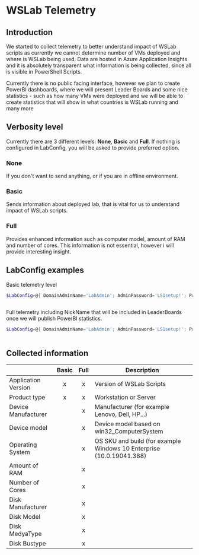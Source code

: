 # WSLab Telemetry

## Introduction

We started to collect telemetry to better understand impact of WSLab scripts as currently we cannot determine number of VMs deployed and where is WSLab being used. Data are hosted in Azure Application Insights and it is absolutely transparent what information is being collected, since all is visible in PowerShell Scripts.

Currently there is no public facing interface, however we plan to create PowerBI dashboards, where we will present Leader Boards and some nice statistics - such as how many VMs were deployed and we will be able to create statistics that will show in what countries is WSLab running and many more

## Verbosity level

Currently there are 3 different levels: **None**, **Basic** and **Full**. If nothing is configured in LabConfig, you will be asked to provide preferred option.

### None

If you don't want to send anything, or if you are in offline environment.

### Basic

Sends information about deployed lab, that is vital for us to understand impact of WSLab scripts.

### Full

Provides enhanced information such as computer model, amount of RAM and number of cores. This information is not essential, however i will provide interesting insight.

## LabConfig examples

Basic telemetry level

```powershell
$LabConfig=@{ DomainAdminName='LabAdmin'; AdminPassword='LS1setup!'; Prefix = 'WSLab-' ; DCEdition='4'; Internet=$true ; TelemetryLevel='Basic' ; AdditionalNetworksConfig=@(); VMs=@()}
 
```

Full telemetry including NickName that will be included in LeaderBoards once we will publish PowerBI statistics.

```powershell
$LabConfig=@{ DomainAdminName='LabAdmin'; AdminPassword='LS1setup!'; Prefix = 'WSLab-' ; DCEdition='4'; Internet=$true ; TelemetryLevel='Full' ; TelemetryNickname='Jaromirk' ; AdditionalNetworksConfig=@(); VMs=@()}
 
```

## Collected information

|                   |Basic|Full|Description|
|-------------------|:---:|:--:|-----------|
|Application Version|x    |x   |Version of WSLab Scripts |
|Product type       |x    |x   |Workstation or Server|
|Device Manufacturer|     |x   |Manufacturer (for example Lenovo, Dell, HP...)|
|Device model       |     |x   |Device model based on win32_ComputerSystem|
|Operating System   |     |x   |OS SKU and build (for example Windows 10 Enterprise (10.0.19041.388)|
|Amount of RAM      |     |x   |   |
|Number of Cores    |     |x   |   |
|Disk Manufacturer  |     |x   |   |
|Disk Model         |     |x   |   |
|Disk MedyaType     |     |x   |   |
|Disk Bustype       |     |x   |   |
